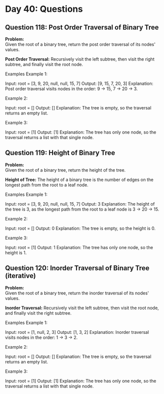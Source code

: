 # Day 40: Questions

## Question 118: Post Order Traversal of Binary Tree

**Problem:**  
Given the root of a binary tree, return the post order traversal of its nodes' values.

**Post Order Traversal:** Recursively visit the left subtree, then visit the right subtree, and finally visit the root node.

Examples
Example 1:

Input: root = [3, 9, 20, null, null, 15, 7]
Output: [9, 15, 7, 20, 3]
Explanation:
Post order traversal visits nodes in the order: 9 -> 15, 7 -> 20 -> 3.

Example 2:

Input: root = []
Output: []
Explanation: The tree is empty, so the traversal returns an empty list.

Example 3:

Input: root = [1]
Output: [1]
Explanation: The tree has only one node, so the traversal returns a list with that single node.

## Question 119: Height of Binary Tree

**Problem:**  
Given the root of a binary tree, return the height of the tree.

**Height of Tree:** The height of a binary tree is the number of edges on the longest path from the root to a leaf node.

Examples
Example 1:

Input: root = [3, 9, 20, null, null, 15, 7]
Output: 3
Explanation:
The height of the tree is 3, as the longest path from the root to a leaf node is 3 -> 20 -> 15.

Example 2:

Input: root = []
Output: 0
Explanation: The tree is empty, so the height is 0.

Example 3:

Input: root = [1]
Output: 1
Explanation: The tree has only one node, so the height is 1.

## Question 120: Inorder Traversal of Binary Tree (iterative)

**Problem:**  
Given the root of a binary tree, return the inorder traversal of its nodes' values.

**Inorder Traversal:** Recursively visit the left subtree, then visit the root node, and finally visit the right subtree.

Examples
Example 1:

Input: root = [1, null, 2, 3]
Output: [1, 3, 2]
Explanation:
Inorder traversal visits nodes in the order: 1 -> 3 -> 2.

Example 2:

Input: root = []
Output: []
Explanation: The tree is empty, so the traversal returns an empty list.

Example 3:

Input: root = [1]
Output: [1]
Explanation: The tree has only one node, so the traversal returns a list with that single node.

